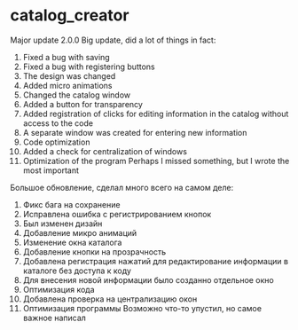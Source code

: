 # catalog_creator
Major update
2.0.0
Big update, did a lot of things in fact:
1. Fixed a bug with saving
2. Fixed a bug with registering buttons
3. The design was changed
4. Added micro animations
5. Changed the catalog window
6. Added a button for transparency
7. Added registration of clicks for editing information in the catalog without access to the code
8. A separate window was created for entering new information
9. Code optimization
10. Added a check for centralization of windows
11. Optimization of the program
Perhaps I missed something, but I wrote the most important


Большое обновление, сделал много всего на самом деле:
1. Фикс бага на сохранение
2. Исправлена ошибка с регистрированием кнопок
3. Был изменен дизайн
4. Добавление микро анимаций
5. Изменение окна каталога
6. Добавление кнопки на прозрачность
7. Добавлена регистрация нажатий для редактирование информации в каталоге без доступа к коду
8. Для внесения новой информации было созданно отдельное окно
9. Оптимизация кода
10. Добавлена проверка на централизацию окон
11. Оптимизация программы
Возможно что-то упустил, но самое важное написал
